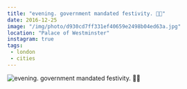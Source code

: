 ```yaml
---
title: "evening. government mandated festivity. 🎄🌟"
date: 2016-12-25
image: "/img/photo/d930cd7ff331ef40659e2498b04ed63a.jpg"
location: "Palace of Westminster"
instagram: true
tags:
 - london
 - cities
---
```


![evening. government mandated festivity. 🎄🌟](/img/photo/d930cd7ff331ef40659e2498b04ed63a.jpg)
